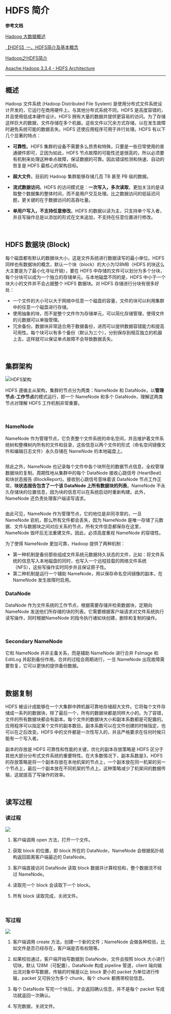 # HDFS 简介

**参考文档**

[Hadoop 大数据概述](https://www.w3cschool.cn/hadoop/hadoop_big_data_overview.html)

[【HDFS】一、HDFS简介及基本概念](https://www.cnblogs.com/gzshan/p/10981007.html)

[Hadoop之HDFS简介](https://www.infoq.cn/article/rudfbprmb5vwfpydus5r)

[Apache Hadoop 3.3.4 - HDFS Architecture](https://hadoop.apache.org/docs/stable/hadoop-project-dist/hadoop-hdfs/HdfsDesign.html)

---

## 概述

Hadoop 文件系统 (Hadoop Distributed File System) 是使用分布式文件系统设计开发的，它运行在商用硬件上。与其他分布式系统不同，HDFS 是高度容错的，并且使用低成本硬件设计。HDFS 拥有大量的数据并提供更容易的访问。为了存储这样巨大的数据，文件存储在多个机器。这些文件以冗余方式存储，以在发生故障时避免系统可能的数据丢失。HDFS 还使应用程序可用于并行处理。HDFS 有以下几个显著的特点：

* **可靠性**。HDFS 集群的设备不需要多么昂贵和特殊，只要是一些日常使用的普通硬件即可，正因为如此，HDFS 节点故障的可能性还是很高的，所以必须要有机制来处理这种单点故障，保证数据的可靠。因此错误检测和快速、自动的恢复是 HDFS 最核心的架构目标。

* **超大文件**。目前的 Hadoop 集群能够存储几百 TB 甚至 PB 级的数据。

* **流式数据访问**。HDFS 的访问模式是：**一次写入，多次读取**，更加关注的是读取整个数据集的整体时间，而不是用户交互处理。比之数据访问的低延迟问题，更关键的在于数据访问的高吞吐量。

* **单用户写入，不支持任意修改**。HDFS 的数据以读为主，只支持单个写入者，并且写操作总是以添加的形式在文末追加，不支持在任意位置进行修改。

&emsp;

## HDFS 数据块 (Block)

每个磁盘都有默认的数据块大小，这是文件系统进行数据读写的最小单位。HDFS 同样也有数据块的概念，默认一个块（block）的大小为128MB（HDFS 的块这么大主要是为了最小化寻址开销），要在 HDFS 中存储的文件可以划分为多个分块，每个分块可以成为一个独立的存储单元。与本地磁盘不同的是，HDFS 中小于一个块大小的文件并不会占据整个 HDFS 数据块。对 HDFS 存储进行分块有很多好处：

- 一个文件的大小可以大于网络中任意一个磁盘的容量，文件的块可以利用集群中的任意一个磁盘进行存储。
- 使用抽象的块，而不是整个文件作为存储单元，可以简化存储管理，使得文件的元数据可以单独管理。
- 冗余备份。数据块非常适合用于数据备份，进而可以提供数据容错能力和提高可用性。每个块可以有多个备份（默认为三个），分别保存到相互独立的机器上去，这样就可以保证单点故障不会导致数据丢失。

&emsp;

## 集群架构

<img src="https://atts.w3cschool.cn/attachments/tuploads/hadoop/hdfs_architecture.jpg" title="" alt="HDFS架构" data-align="center">

HDFS 遵循主从架构，集群的节点分为两类：NameNode 和 DataNode，以**管理节点-工作节点**的模式运行，即一个 NameNode 和多个 DataNode，理解这两类节点对理解 HDFS 工作机制非常重要。

&emsp;

### NameNode

NameNode 作为管理节点，它负责整个文件系统的命名空间，并且维护着文件系统树和整棵树内所有的文件和目录，这些信息以两个文件的形式（命名空间镜像文件和编辑日志文件）永久存储在 NameNode 的本地磁盘上。

<img src="https://static001.infoq.cn/resource/image/66/e4/66817d43738191ecf24e05d4e37787e4.png" title="" alt="" data-align="center">

除此之外，NameNode 也记录每个文件中各个块所在的数据节点信息，全权管理数据块的复制，周期性地从集群中的每个 DataNode 接收心跳信号 (HeartBeat) 和块状态报告 (BlockReport)。接收到心跳信号意味着该 DataNode 节点工作正常。**块状态报告包含了一个该 DataNode 上所有数据块的列表**。NameNode 不永久存储块的位置信息，因为块的信息可以在系统启动时重新构建。此外，NameNode 还负责处理客户端读写请求。

<img src="https://img2018.cnblogs.com/blog/1608161/201907/1608161-20190709150608993-1616801523.png" title="" alt="" data-align="center">

由此可见，NameNode 作为管理节点，它的地位是非同寻常的，一旦 NameNode 宕机，那么所有文件都会丢失，因为 NameNode 是唯一存储了元数据、文件与数据块之间对应关系的节点，所有文件信息都保存在这里，NameNode 毁坏后无法重建文件。因此，必须高度重视 NameNode 的容错性。

为了使得 NameNode 更加可靠，Hadoop 提供了两种机制：

- 第一种机制是备份那些组成文件系统元数据持久状态的文件，比如：将文件系统的信息写入本地磁盘的同时，也写入一个远程挂载的网络文件系统（NFS），这些写操作实时同步并且保证原子性。
- 第二种机制是运行一个辅助 NameNode，用以保存命名空间镜像的副本，在 NameNode 发生故障时启用。

### DataNode

DataNode 作为文件系统的工作节点，根据需要存储并检索数据块，定期向 NameNode 发送他们所存储的块的列表。它需要根据客户端请求对文件系统执行读写操作，同时根据NameNode 的指令执行诸如块创建，删除和复制的操作。

&emsp;

### Secondary NameNode

它和 NameNode 并非主备关系，而是辅助 NameNode 进行合并 FsImage 和 EditLog 并起到备份作用。合并的过程会周期进行，一旦 NameNode 出现故障需要恢复，它可以更快的提供备份数据。

    &emsp;

## 数据复制

HDFS 被设计成能够在一个大集群中跨机器可靠地存储超大文件。它将每个文件存储成一系列的数据块，除了最后一个，所有的数据块都是同样大小的。为了容错，文件的所有数据块都会有副本。每个文件的数据块大小和副本系数都是可配置的。应用程序可以指定某个文件的副本数目。副本系数可以在文件创建的时候指定，也可以在之后改变。HDFS 中的文件都是一次性写入的，并且严格要求在任何时候只能有一个写入者。

副本的存放是 HDFS 可靠性和性能的关键，优化的副本存放策略是 HDFS 区分于其他大部分分布式文件系统的重要特性。在大多数情况下，副本系数是3，HDFS的存放策略是将一个副本存放在本地机架的节点上，一个副本放在同一机架的另一个节点上，最后一个副本放在不同机架的节点上。这种策略减少了机架间的数据传输，这就提高了写操作的效率。

&emsp;

## 读写过程

### 读过程

![](https://static001.infoq.cn/resource/image/7f/55/7f475f2076a42489c3ef6af11f827755.png)

1. 客户端调用 open 方法，打开一个文件。

2. 获取 block 的位置，即 block 所在的 DataNode，NameNode 会根据拓扑结构返回距离客户端最近的 DataNode。

3. 客户端直接访问 DataNode 读取 block 数据并计算校验和，整个数据流不经过 NameNode。

4. 读取完一个 block 会读取下一个 block。

5. 所有 block 读取完成，关闭文件。

&emsp;

### 写过程

![](https://static001.infoq.cn/resource/image/37/ca/37cdd8c78c5082227db26274c9a4f7ca.png)

1. 客户端调用 create 方法，创建一个新的文件；NameNode 会做各种校验，比如文件是否已经存在，客户端是否有权限等。

2. 如果校验通过，客户端开始写数据到 DataNode，文件会按照 block 大小进行切块，默认 128M（可配置），DataNode 构成 pipeline 管道，client 端向输出流对象中写数据，传输的时候是以比 block 更小的 packet 为单位进行传输，packet 又可拆分为多个 chunk，每个 chunk 都携带校验信息。

3. 每个 DataNode 写完一个块后，才会返回确认信息，并不是每个 packet 写成功就返回一次确认。

4. 写完数据，关闭文件。

